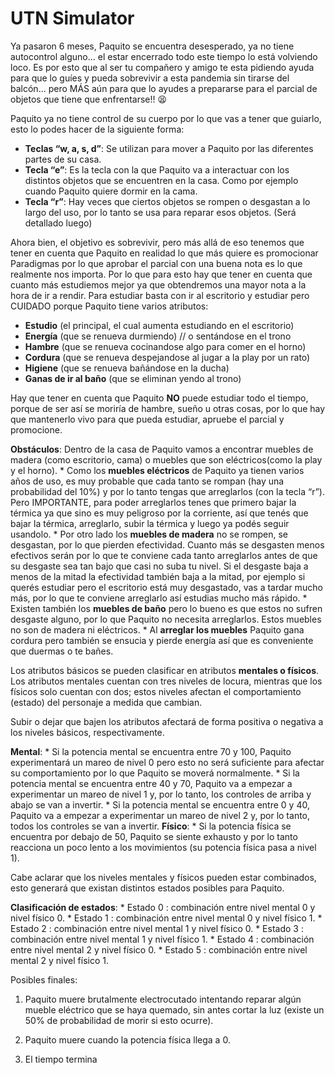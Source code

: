 # UTN Simulator

Ya pasaron 6 meses, Paquito se encuentra desesperado, ya no tiene
autocontrol alguno... el estar encerrado todo este tiempo lo está
volviendo loco. Es por esto que al ser tu compañero y amigo te esta
pidiendo ayuda para que lo guíes y pueda sobrevivir a esta pandemia sin
tirarse del balcón... pero MÁS aún para que lo ayudes a prepararse para
el parcial de objetos que tiene que enfrentarse!! 😫

Paquito ya no tiene control de su cuerpo por lo que vas a tener que guiarlo, esto lo podes hacer de la siguiente forma:
-   **Teclas “w, a, s, d”**: Se utilizan para mover a Paquito por las
    diferentes partes de su casa.
-   **Tecla “e”**: Es la tecla con la que Paquito va a interactuar con los
    distintos objetos que se encuentren en la casa. Como por ejemplo
    cuando Paquito quiere dormir en la cama.
-   **Tecla “r”**: Hay veces que ciertos objetos se rompen o desgastan a lo
    largo del uso, por lo tanto se usa para reparar esos objetos. (Será
    detallado luego)

Ahora bien, el objetivo es sobrevivir, pero más allá de eso tenemos que
tener en cuenta que Paquito en realidad lo que más quiere es promocionar
Paradigmas por lo que aprobar el parcial con una buena nota es lo que
realmente nos importa. Por lo que para esto hay que tener en cuenta que
cuanto más estudiemos mejor ya que obtendremos una mayor nota a la hora
de ir a rendir. Para estudiar basta con ir al escritorio y estudiar pero
CUIDADO porque Paquito tiene varios atributos:
- **Estudio** (el principal,
el cual aumenta estudiando en el escritorio) 
- **Energía** (que se renueva
durmiendo) // o sentándose en el trono 
- **Hambre** (que se renueva
cocinandose algo para comer en el horno) 
- **Cordura** (que se renueva
despejandose al jugar a la play por un rato) 
- **Higiene** (que se renueva
bañándose en la ducha) 
- **Ganas de ir al baño** (que se eliminan yendo al
trono)

Hay que tener en cuenta que Paquito **NO** puede estudiar todo el tiempo,
porque de ser así se moriría de hambre, sueño u otras cosas, por lo que
hay que mantenerlo vivo para que pueda estudiar, apruebe el parcial y
promocione.

**Obstáculos**: Dentro de la casa de Paquito vamos a encontrar muebles de
madera (como escritorio, cama) o muebles que son eléctricos(como la play
y el horno). \* Como los **muebles eléctricos** de Paquito ya tienen varios
años de uso, es muy probable que cada tanto se rompan (hay una
probabilidad del 10%) y por lo tanto tengas que arreglarlos (con la
tecla “r”). Pero IMPORTANTE, para poder arreglarlos tenes que primero
bajar la térmica ya que sino es muy peligroso por la corriente, así que
tenés que bajar la térmica, arreglarlo, subir la térmica y luego ya
podés seguir usandolo. \* Por otro lado los **muebles de madera** no se
rompen, se desgastan, por lo que pierden efectividad. Cuanto más se
desgasten menos efectivos serán por lo que te conviene cada tanto
arreglarlos antes de que su desgaste sea tan bajo que casi no suba tu
nivel. Si el desgaste baja a menos de la mitad la efectividad también
baja a la mitad, por ejemplo si querés estudiar pero el escritorio está
muy desgastado, vas a tardar mucho más, por lo que te conviene
arreglarlo así estudias mucho más rápido. \* Existen también los **muebles
de baño** pero lo bueno es que estos no sufren desgaste alguno, por lo que
Paquito no necesita arreglarlos. Estos muebles no son de madera ni
eléctricos. \* Al **arreglar los muebles** Paquito gana cordura pero también
se ensucia y pierde energía así que es conveniente que duermas o te
bañes.

Los atributos básicos se pueden clasificar en atributos **mentales o
físicos**. Los atributos mentales cuentan con tres niveles de locura,
mientras que los físicos solo cuentan con dos; estos niveles afectan el
comportamiento (estado) del personaje a medida que cambian.

Subir o dejar que bajen los atributos afectará de forma positiva o
negativa a los niveles básicos, respectivamente.

**Mental**: \* Si la potencia mental se encuentra entre 70 y 100, Paquito
experimentará un mareo de nivel 0 pero esto no será suficiente para
afectar su comportamiento por lo que Paquito se moverá normalmente. \*
Si la potencia mental se encuentra entre 40 y 70, Paquito va a empezar a
experimentar un mareo de nivel 1 y, por lo tanto, los controles de
arriba y abajo se van a invertir. \* Si la potencia mental se encuentra
entre 0 y 40, Paquito va a empezar a experimentar un mareo de nivel 2 y,
por lo tanto, todos los controles se van a invertir. **Físico**: \* Si la
potencia física se encuentra por debajo de 50, Paquito se siente
exhausto y por lo tanto reacciona un poco lento a los movimientos (su
potencia física pasa a nivel 1).

Cabe aclarar que los niveles mentales y físicos pueden estar combinados,
esto generará que existan distintos estados posibles para Paquito.

**Clasificación de estados**: \* Estado 0 : combinación entre nivel mental 0
y nivel físico 0. \* Estado 1 : combinación entre nivel mental 0 y nivel
físico 1. \* Estado 2 : combinación entre nivel mental 1 y nivel físico
0. \* Estado 3 : combinación entre nivel mental 1 y nivel físico 1. \*
Estado 4 : combinación entre nivel mental 2 y nivel físico 0. \* Estado
5 : combinación entre nivel mental 2 y nivel físico 1.

Posibles finales:

1.  Paquito muere brutalmente electrocutado intentando reparar algún
    mueble eléctrico que se haya quemado, sin antes cortar la luz
    (existe un 50% de probabilidad de morir si esto ocurre).

2.  Paquito muere cuando la potencia física llega a 0.
3.  El tiempo termina
